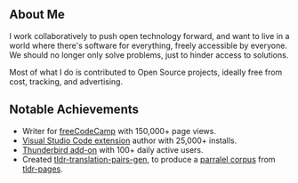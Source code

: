 ## About Me

I work collaboratively to push open technology forward, and want to live in a world where there's software for everything, freely accessible by everyone. We should no longer only solve problems, just to hinder access to solutions.

Most of what I do is contributed to Open Source projects, ideally free from cost, tracking, and advertising.

## Notable Achievements

* Writer for [freeCodeCamp](https://www.freecodecamp.org/news/author/seth/) with 150,000+ page views.
* [Visual Studio Code extension](https://marketplace.visualstudio.com/items?itemName=elypia.magick-image-reader) author with 25,000+ installs.
* [Thunderbird add-on](https://addons.thunderbird.net/thunderbird/user/SethFalco/) with 100+ daily active users.
* Created [tldr-translation-pairs-gen](https://github.com/tldr-pages/tldr-translation-pairs-gen), to produce a [parralel corpus](https://opus.nlpl.eu/tldr-pages/corpus/version/tldr-pages) from [tldr-pages](https://github.com/tldr-pages/tldr).
